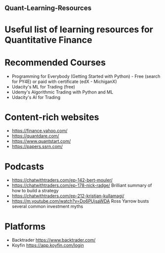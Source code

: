 ## Quant-Learning-Resources
# Useful list of learning resources for Quantitative Finance

# Recommended Courses
- Programming for Everybody (Getting Started with Python) - Free (search for PY4E) or paid with certificate (edX - MichiganX)
- Udacity's ML for Trading (free)
- Udemy's Algorithmic Trading with Python and ML
- Udacity's AI for Trading

# Content-rich websites
- https://finance.yahoo.com/
- https://quantdare.com/
- https://www.quantstart.com/
- https://papers.ssrn.com/

# Podcasts
- https://chatwithtraders.com/ep-142-bert-mouler/
- https://chatwithtraders.com/ep-178-nick-radge/  Brilliant summary of how to build a strategy
- https://chatwithtraders.com/ep-212-kristjan-kullamagi/
- https://m.youtube.com/watch?v=Do6PUjsaWDA  Ross Yarrow busts several common investment myths 

# Platforms
- Backtrader https://www.backtrader.com/
- Koyfin  https://app.koyfin.com/login
